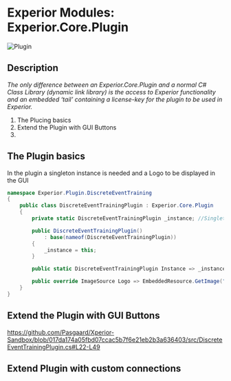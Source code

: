 # Experior Modules: Experior.Core.Plugin

![Plugin](https://github.com/Pasgaard/Xperior-Sandbox/assets/12232128/2ae16ca8-082b-48f9-aeb1-d496fba9096e=20x20)

## Description
_The only difference between an Experior.Core.Plugin and a normal C# Class Library (dynamic link library) is the access to Experior functionality and an embedded ‘tail’ containing a license-key for the plugin to be used in Experior._ 

1. The Plucing basics
2. Extend the Plugin with GUI Buttons
3. 

## The Plugin basics
In the plugin a singleton instance is needed and a Logo to be displayed in the GUI

```csharp
namespace Experior.Plugin.DiscreteEventTraining
{
    public class DiscreteEventTrainingPlugin : Experior.Core.Plugin
    {
        private static DiscreteEventTrainingPlugin _instance; //Singleton

        public DiscreteEventTrainingPlugin()
            : base(nameof(DiscreteEventTrainingPlugin))
        {
            _instance = this;
        }

        public static DiscreteEventTrainingPlugin Instance => _instance ?? (_instance = new DiscreteEventTrainingPlugin());

        public override ImageSource Logo => EmbeddedResource.GetImage("BasicTrainingPlugin");
    }
}
```

##  Extend the Plugin with GUI Buttons

https://github.com/Pasgaard/Xperior-Sandbox/blob/017da174a05fbd07ccac5b7f6e21eb2b3a636403/src/DiscreteEventTrainingPlugin.cs#L22-L49


## Extend Plugin with custom connections


